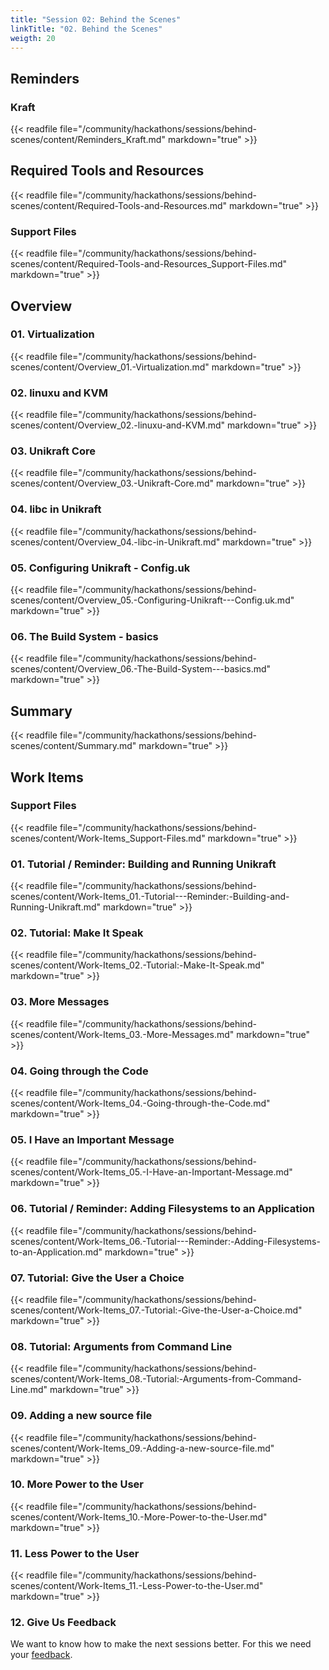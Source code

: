 ```yaml
---
title: "Session 02: Behind the Scenes"
linkTitle: "02. Behind the Scenes"
weigth: 20
---
```


## Reminders

### Kraft

{{< readfile file="/community/hackathons/sessions/behind-scenes/content/Reminders_Kraft.md" markdown="true" >}}

## Required Tools and Resources

{{< readfile file="/community/hackathons/sessions/behind-scenes/content/Required-Tools-and-Resources.md" markdown="true" >}}

### Support Files

{{< readfile file="/community/hackathons/sessions/behind-scenes/content/Required-Tools-and-Resources_Support-Files.md" markdown="true" >}}

## Overview

### 01. Virtualization

{{< readfile file="/community/hackathons/sessions/behind-scenes/content/Overview_01.-Virtualization.md" markdown="true" >}}

### 02. linuxu and KVM

{{< readfile file="/community/hackathons/sessions/behind-scenes/content/Overview_02.-linuxu-and-KVM.md" markdown="true" >}}

### 03. Unikraft Core

{{< readfile file="/community/hackathons/sessions/behind-scenes/content/Overview_03.-Unikraft-Core.md" markdown="true" >}}

### 04. libc in Unikraft

{{< readfile file="/community/hackathons/sessions/behind-scenes/content/Overview_04.-libc-in-Unikraft.md" markdown="true" >}}

### 05. Configuring Unikraft - Config.uk

{{< readfile file="/community/hackathons/sessions/behind-scenes/content/Overview_05.-Configuring-Unikraft---Config.uk.md" markdown="true" >}}

### 06. The Build System - basics

{{< readfile file="/community/hackathons/sessions/behind-scenes/content/Overview_06.-The-Build-System---basics.md" markdown="true" >}}

## Summary

{{< readfile file="/community/hackathons/sessions/behind-scenes/content/Summary.md" markdown="true" >}}

## Work Items

### Support Files

{{< readfile file="/community/hackathons/sessions/behind-scenes/content/Work-Items_Support-Files.md" markdown="true" >}}

### 01. Tutorial / Reminder: Building and Running Unikraft

{{< readfile file="/community/hackathons/sessions/behind-scenes/content/Work-Items_01.-Tutorial---Reminder:-Building-and-Running-Unikraft.md" markdown="true" >}}

### 02. Tutorial: Make It Speak

{{< readfile file="/community/hackathons/sessions/behind-scenes/content/Work-Items_02.-Tutorial:-Make-It-Speak.md" markdown="true" >}}

### 03. More Messages

{{< readfile file="/community/hackathons/sessions/behind-scenes/content/Work-Items_03.-More-Messages.md" markdown="true" >}}

### 04. Going through the Code

{{< readfile file="/community/hackathons/sessions/behind-scenes/content/Work-Items_04.-Going-through-the-Code.md" markdown="true" >}}

### 05. I Have an Important Message

{{< readfile file="/community/hackathons/sessions/behind-scenes/content/Work-Items_05.-I-Have-an-Important-Message.md" markdown="true" >}}

### 06. Tutorial / Reminder: Adding Filesystems to an Application

{{< readfile file="/community/hackathons/sessions/behind-scenes/content/Work-Items_06.-Tutorial---Reminder:-Adding-Filesystems-to-an-Application.md" markdown="true" >}}

### 07. Tutorial: Give the User a Choice

{{< readfile file="/community/hackathons/sessions/behind-scenes/content/Work-Items_07.-Tutorial:-Give-the-User-a-Choice.md" markdown="true" >}}

### 08. Tutorial: Arguments from Command Line

{{< readfile file="/community/hackathons/sessions/behind-scenes/content/Work-Items_08.-Tutorial:-Arguments-from-Command-Line.md" markdown="true" >}}

### 09. Adding a new source file

{{< readfile file="/community/hackathons/sessions/behind-scenes/content/Work-Items_09.-Adding-a-new-source-file.md" markdown="true" >}}

### 10. More Power to the User

{{< readfile file="/community/hackathons/sessions/behind-scenes/content/Work-Items_10.-More-Power-to-the-User.md" markdown="true" >}}

### 11. Less Power to the User

{{< readfile file="/community/hackathons/sessions/behind-scenes/content/Work-Items_11.-Less-Power-to-the-User.md" markdown="true" >}}

### 12. Give Us Feedback

We want to know how to make the next sessions better.
For this we need your [feedback](https://docs.google.com/forms/d/e/1FAIpQLSdpyEpCW0yxJBSDa7Iq95JUCe5YNnRpxOD31ol4ezpKWnqrhA/viewform).
